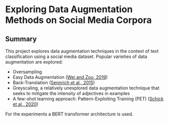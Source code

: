 # Exploring Data Augmentation Methods on Social Media Corpora

## Summary

This project explores data augmentation techniques in the context of text classification using a social media dataset. Popular varieties of data augmentation are explored:
- Oversampling
- Easy Data Augmentation ([Wei and Zou, 2019](https://arxiv.org/abs/1901.11196))
- Back-Translation ([Sennrich et al., 2015](https://arxiv.org/abs/1511.06709))
- Greyscaling, a relatively unexplored data augmentation technique that seeks to mitigate the intensity of adjectives in examples
- A few-shot learning approach: Pattern-Exploiting Training (PET) ([Schick et al., 2020](https://arxiv.org/abs/2001.07676))

For the experiments a BERT transformer architecture is used.

